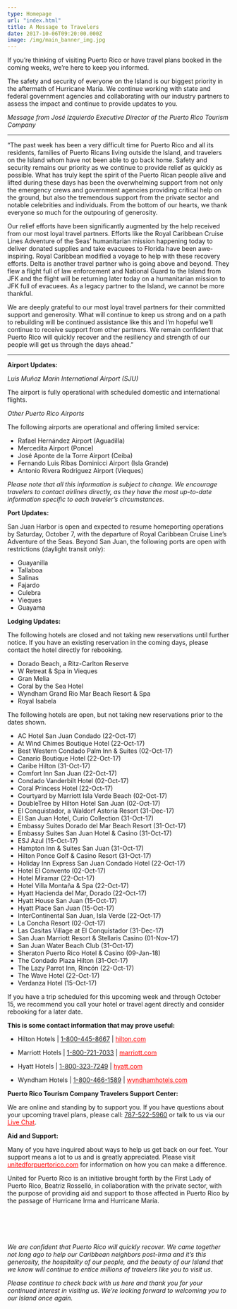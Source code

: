 ```yaml
---
type: Homepage
url: "index.html"
title: A Message to Travelers
date: 2017-10-06T09:20:00.000Z
image: /img/main_banner_img.jpg
---
```


If you’re thinking of visiting Puerto Rico or have travel plans booked in the coming weeks, we’re here to keep you informed.

The safety and security of everyone on the Island is our biggest priority in the aftermath of Hurricane Maria. We continue working with state and federal government agencies and collaborating with our industry partners to assess the impact and continue to provide updates to you.

*Message from José Izquierdo Executive Director of the Puerto Rico Tourism Company*

* * *

“The past week has been a very difficult time for Puerto Rico and all its residents, families of Puerto Ricans living outside the Island, and travelers on the Island whom have not been able to go back home. Safety and security remains our priority as we continue to provide relief as quickly as possible. What has truly kept the spirit of the Puerto Rican people alive and lifted during these days has been the overwhelming support from not only the emergency crews and government agencies providing critical help on the ground, but also the tremendous support from the private sector and notable celebrities and individuals. From the bottom of our hearts, we thank everyone so much for the outpouring of generosity.

Our relief efforts have been significantly augmented by the help received from our most loyal travel partners. Efforts like the Royal Caribbean Cruise Lines Adventure of the Seas’ humanitarian mission happening today to deliver donated supplies and take evacuees to Florida have been awe-inspiring. Royal Caribbean modified a voyage to help with these recovery efforts. Delta is another travel partner who is going above and beyond. They flew a flight full of law enforcement and National Guard to the Island from JFK and the flight will be returning later today on a humanitarian mission to JFK full of evacuees. As a legacy partner to the Island, we cannot be more thankful.

We are deeply grateful to our most loyal travel partners for their committed support and generosity. What will continue to keep us strong and on a path to rebuilding will be continued assistance like this and I’m hopeful we’ll continue to receive support from other partners. We remain confident that Puerto Rico will quickly recover and the resiliency and strength of our people will get us through the days ahead.”

* * *

**Airport Updates:**

*Luis Muñoz Marín International Airport (SJU)*

The airport is fully operational with scheduled domestic and international flights. 

*Other Puerto Rico Airports*

The following airports are operational and offering limited service:

*   Rafael Hernández Airport (Aguadilla)
*   Mercedita Airport (Ponce)
*   José Aponte de la Torre Airport (Ceiba)
*   Fernando Luis Ribas Dominicci Airport (Isla Grande)
*   Antonio Rivera Rodriguez Airport (Vieques)

*Please note that all this information is subject to change. We encourage travelers to contact airlines directly, as they have the most up-to-date information specific to each traveler’s circumstances.*

**Port Updates:**

San Juan Harbor is open and expected to resume homeporting operations by Saturday, October 7, with the departure of Royal Caribbean Cruise Line’s Adventure of the Seas. Beyond San Juan, the following ports are open with restrictions (daylight transit only):

*   Guayanilla
*   Tallaboa
*   Salinas
*   Fajardo
*   Culebra
*   Vieques
*   Guayama

**Lodging Updates:**

The following hotels are closed and not taking new reservations until further notice. If you have an existing reservation in the coming days, please contact the hotel directly for rebooking.

*   Dorado Beach, a Ritz-Carlton Reserve
*   W Retreat & Spa in Vieques
*   Gran Melia
*   Coral by the Sea Hotel
*   Wyndham Grand Rio Mar Beach Resort & Spa
*   Royal Isabela

The following hotels are open, but not taking new reservations prior to the dates shown.

*   AC Hotel San Juan Condado (22-Oct-17)
*   At Wind Chimes Boutique Hotel (22-Oct-17)
*   Best Western Condado Palm Inn & Suites (02-Oct-17)
*   Canario Boutique Hotel (22-Oct-17)
*   Caribe Hilton (31-Oct-17)
*   Comfort Inn San Juan (22-Oct-17)
*   Condado Vanderbilt Hotel (02-Oct-17)
*   Coral Princess Hotel (22-Oct-17)
*   Courtyard by Marriott Isla Verde Beach (02-Oct-17)
*   DoubleTree by Hilton Hotel San Juan (02-Oct-17)
*   El Conquistador, a Waldorf Astoria Resort (31-Dec-17)
*   El San Juan Hotel, Curio Collection (31-Oct-17)
*   Embassy Suites Dorado del Mar Beach Resort (31-Oct-17)
*   Embassy Suites San Juan Hotel & Casino (31-Oct-17)
*   ESJ Azul (15-Oct-17)
*   Hampton Inn & Suites San Juan (31-Oct-17)
*   Hilton Ponce Golf & Casino Resort (31-Oct-17)
*   Holiday Inn Express San Juan Condado Hotel (22-Oct-17)
*   Hotel El Convento (02-Oct-17)
*   Hotel Miramar (22-Oct-17)
*   Hotel Villa Montaña & Spa (22-Oct-17)
*   Hyatt Hacienda del Mar, Dorado (22-Oct-17)
*   Hyatt House San Juan (15-Oct-17)
*   Hyatt Place San Juan (15-Oct-17)
*   InterContinental San Juan, Isla Verde (22-Oct-17)
*   La Concha Resort (02-Oct-17)
*   Las Casitas Village at El Conquistador (31-Dec-17)
*   San Juan Marriott Resort & Stellaris Casino (01-Nov-17)
*   San Juan Water Beach Club (31-Oct-17)
*   Sheraton Puerto Rico Hotel & Casino (09-Jan-18)
*   The Condado Plaza Hilton (31-Oct-17)
*   The Lazy Parrot Inn, Rincón (22-Oct-17)
*   The Wave Hotel (22-Oct-17)
*   Verdanza Hotel (15-Oct-17)

If you have a trip scheduled for this upcoming week and through October 15, we recommend you call your hotel or travel agent directly and consider rebooking for a later date.

**This is some contact information that may prove useful:**

*   Hilton Hotels | [1-800-445-8667][1] | <a target="_blank" style="color: red !important;" href="http://www3.hilton.com/">hilton.com </a>

*   Marriott Hotels | [1-800-721-7033][2] | <a target="_blank" style="color: red !important;" href="https://www.marriott.com">marriott.com</a>

*   Hyatt Hotels | [1-800-323-7249][3] | <a target="_blank" style="color: red !important;" href="https://www.hyatt.com/">hyatt.com</a>

*   Wyndham Hotels | [1-800-466-1589][4] | <a target="_blank" style="color: red !important;" href="https://www.wyndhamhotels.com/">wyndhamhotels.com </a>

**Puerto Rico Tourism Company Travelers Support Center:**

We are online and standing by to support you. If you have questions about your upcoming travel plans, please call: [787-522-5960][5] or talk to us via our <a target="_blank" style="color: red !important;" href="http://messenger.providesupport.com/messenger/eddinc.html">Live Chat</a>.

**Aid and Support:**

Many of you have inquired about ways to help us get back on our feet. Your support means a lot to us and is greatly appreciated. Please visit <a target="_blank" style="color: red !important;" href="http://unitedforpuertorico.com"> unitedforpuertorico.com</a> for information on how you can make a difference.

United for Puerto Rico is an initiative brought forth by the First Lady of Puerto Rico, Beatriz Rosselló, in collaboration with the private sector, with the purpose of providing aid and support to those affected in Puerto Rico by the passage of Hurricane Irma and Hurricane María.

<div style="width: 100%;height: 60px;"></div>

*We are confident that Puerto Rico will quickly recover. We came together not long ago to help our Caribbean neighbors post-Irma and it’s this generosity, the hospitality of our people, and the beauty of our Island that we know will continue to entice millions of travelers like you to visit us.*

*Please continue to check back with us here and thank you for your continued interest in visiting us. We’re looking forward to welcoming you to our Island once again.*

 [1]: tel:+18004458667
 [2]: tel:+18007217033
 [3]: tel:+18003237249
 [4]: tel:+18004661589
 [5]: tel:+17875225960

